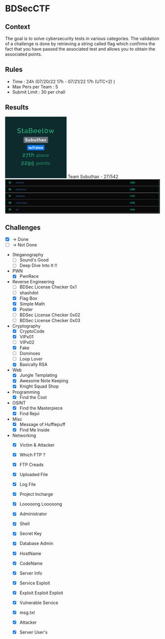 # BDSecCTF

## Context
The goal is to solve cybersecurity tests in various categories. The validation of a challenge is done by retrieving a string called flag which confirms the fact that you have passed the associated test and allows you to obtain the associated points.

## Rules
- Time : 24h (07/20/22 17h - 07/21/22 17h (UTC+2) )
- Max Pers per Team : 5
- Submit Limit : 30 per chall

## Results
![Screenshot](Stats.png) Team Subuthax - 27/542
![Screenshot](Scoreboard.png)

## Challenges
- [x] -> Done  
- [ ] -> Not Done

- Steganography
  - [ ] Sound's Good
  - [ ] Deep Dive Into It !!
  
- PWN
  - [x] PwnRace
  
- Reverse Engineering
  - [ ] BDSec License Checker 0x1
  - [ ] shashdot
  - [x] Flag Box
  - [x] Simple Math
  - [x] Poster
  - [ ] BDSec License Checker 0x02
  - [ ] BDSec License Checker 0x03
 
- Cryptography
  - [x] CryptoCode
  - [x] VIPx01
  - [ ] VIPx02
  - [x] Fake
  - [ ] Dominoes
  - [ ] Loop Lover
  - [x] Basically RSA
 
- Web
  - [x] Jungle Templating
  - [x] Awesome Note Keeping
  - [x] Knight Squad Shop
 
- Programming
  - [x] Find the Cost
 
- OSINT
  - [x] Find the Masterpiece
  - [x] Find Rejvi
  
- Misc
  - [x] Message of Hufflepuff
  - [x] Find Me Inside
 
- Networking
  - [x] Victim & Attacker
  - [x] Which FTP ?
  - [x] FTP Creads
  - [x] Uploaded File
  - [x] Log File
  - [x] Project Incharge
  - [x] Looooong Looooong
  - [x] Administrator
  - [x] Shell
  - [x] Secret Key
  - [x] Database Admin
  - [x] HostName
  - [x] CodeName
  - [x] Server Info
  - [x] Service Exploit
  - [x] Exploit Exploit Exploit
  - [x] Vulnerable Service
  - [x] msg.txt
  - [x] Attacker
  - [x] Server User's
 
 
  
